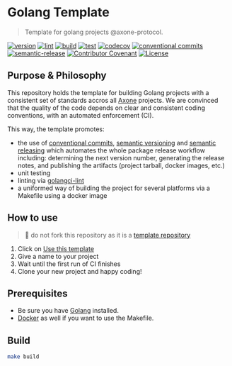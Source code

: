 # Golang Template

> Template for golang projects @axone-protocol.

[![version](https://img.shields.io/github/v/release/axone-protocol/template-go?style=for-the-badge&logo=github)](https://github.com/axone-protocol/template-go/releases)
[![lint](https://img.shields.io/github/actions/workflow/status/axone-protocol/template-go/lint.yml?branch=main&label=lint&style=for-the-badge&logo=github)](https://github.com/axone-protocol/template-go/actions/workflows/lint.yml)
[![build](https://img.shields.io/github/actions/workflow/status/axone-protocol/template-go/build.yml?branch=main&label=build&style=for-the-badge&logo=github)](https://github.com/axone-protocol/template-go/actions/workflows/build.yml)
[![test](https://img.shields.io/github/actions/workflow/status/axone-protocol/template-go/test.yml?branch=main&label=test&style=for-the-badge&logo=github)](https://github.com/axone-protocol/template-go/actions/workflows/test.yml)
[![codecov](https://img.shields.io/codecov/c/github/axone-protocol/template-go?style=for-the-badge&token=6NL9ICGZQS&logo=codecov)](https://codecov.io/gh/axone-protocol/template-go)
[![conventional commits](https://img.shields.io/badge/Conventional%20Commits-1.0.0-yellow.svg?style=for-the-badge&logo=conventionalcommits)](https://conventionalcommits.org)
[![semantic-release](https://img.shields.io/badge/%20%20%F0%9F%93%A6%F0%9F%9A%80-semantic--release-e10079.svg?style=for-the-badge)](https://github.com/semantic-release/semantic-release)
[![Contributor Covenant](https://img.shields.io/badge/Contributor%20Covenant-2.1-4baaaa.svg?style=for-the-badge)](https://github.com/axone-protocol/.github/blob/main/CODE_OF_CONDUCT.md)
[![License](https://img.shields.io/badge/License-BSD_3--Clause-blue.svg?style=for-the-badge)](https://opensource.org/licenses/BSD-3-Clause)

## Purpose & Philosophy

This repository holds the template for building Golang projects with a consistent set of standards accros all [Axone](https://github.com/axone-protocol) projects. We are convinced that the quality of the code depends on clear and consistent coding conventions, with an automated enforcement (CI).

This way, the template promotes:

- the use of [conventional commits](https://www.conventionalcommits.org/en/v1.0.0/), [semantic versioning](https://semver.org/) and [semantic releasing](https://github.com/cycjimmy/semantic-release-action) which automates the whole package release workflow including: determining the next version number, generating the release notes, and publishing the artifacts (project tarball, docker images, etc.)
- unit testing
- linting via [golangci-lint](https://github.com/golangci/golangci-lint)
- a uniformed way of building the project for several platforms via a Makefile using a docker image

## How to use

> 🚨 do not fork this repository as it is a [template repository](https://docs.github.com/en/repositories/creating-and-managing-repositories/creating-a-repository-from-a-template)

1. Click on [Use this template](https://github.com/axone-protocol/template-go/generate)
2. Give a name to your project
3. Wait until the first run of CI finishes
4. Clone your new project and happy coding!

## Prerequisites

- Be sure you have [Golang](https://go.dev/doc/install) installed.
- [Docker](https://docs.docker.com/engine/install/) as well if you want to use the Makefile.

## Build

```sh
make build
```
